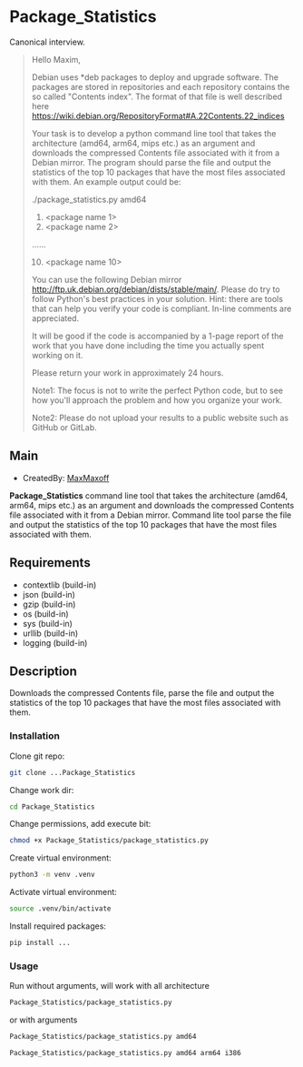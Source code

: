# Package_Statistics #

Canonical interview.

>Hello Maxim,
>
>Debian uses *deb packages to deploy and upgrade software. The packages
are stored in repositories and each repository contains the so called "Contents
index". The format of that file is well described here
<https://wiki.debian.org/RepositoryFormat#A.22Contents.22_indices>
>
>Your task is to develop a python command line tool that takes the
architecture (amd64, arm64, mips etc.) as an argument and downloads the
compressed Contents file associated with it from a Debian mirror. The
program should parse the file and output the statistics of the top 10
packages that have the most files associated with them.
An example output could be:
>
>./package_statistics.py amd64
>
>1. <package name 1>         <number of files>
>2. <package name 2>         <number of files>
>
>......
>
>10. <package name 10>         <number of files>
>
>You can use the following Debian mirror
<http://ftp.uk.debian.org/debian/dists/stable/main/>. Please do try to
follow Python's best practices in your solution. Hint: there are tools
that can help you verify your code is compliant. In-line comments are
appreciated.
>
>It will be good if the code is accompanied by a 1-page report of the
work that you have done including the time you actually spent working on it.
>
>Please return your work in approximately 24 hours.
>
>Note1: The focus is not to write the perfect Python code, but to see how
you'll approach the problem and how you organize your work.
>
>Note2: Please do not upload your results to a public website such as GitHub or GitLab.

## Main ##

- CreatedBy: [MaxMaxoff](https://github.com/MaxMaxoff)

**Package_Statistics** command line tool that takes the architecture (amd64, arm64, mips etc.) as an argument and downloads the compressed Contents file associated with it from a Debian mirror. Command lite tool parse the file and output the statistics of the top 10 packages that have the most files associated with them.

## Requirements ##

- contextlib        (build-in)
- json              (build-in)
- gzip              (build-in)
- os                (build-in)
- sys               (build-in)
- urllib            (build-in)
- logging           (build-in)

## Description ##

Downloads the compressed Contents file, parse the file and output the statistics of the top 10 packages that have the most files associated with them.

### Installation ###

Clone git repo:

```bash
git clone ...Package_Statistics
```

Change work dir:

```bash
cd Package_Statistics
```

Change permissions, add execute bit:

```bash
chmod +x Package_Statistics/package_statistics.py
```

Create virtual environment:

```bash
python3 -m venv .venv
```

Activate virtual environment:

```bash
source .venv/bin/activate
```

Install required packages:

```bash
pip install ...
```

### Usage ###

Run without arguments, will work with all architecture

```bash
Package_Statistics/package_statistics.py
```

or with arguments

```bash
Package_Statistics/package_statistics.py amd64
```

```bash
Package_Statistics/package_statistics.py amd64 arm64 i386
```
